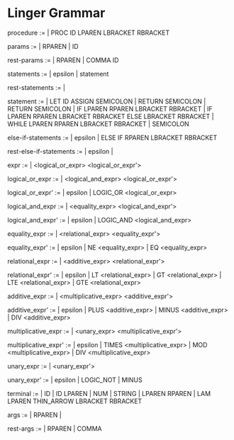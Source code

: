 # Linger Grammar

procedure :=
  | PROC ID LPAREN <params> LBRACKET <statements> RBRACKET

params :=
  | RPAREN
  | ID <rest-params>

rest-params :=
  | RPAREN
  | COMMA ID <rest-params>

statements :=
  | epsilon
  | statement <rest-statements>

rest-statements :=
  | <statement> <rest-statements>

statement :=
  | LET ID ASSIGN <expr> SEMICOLON
  | RETURN <expr> SEMICOLON
  | RETURN SEMICOLON
  | IF LPAREN <expr> RPAREN LBRACKET <statements> RBRACKET <else-if-statements>
  | IF LPAREN <expr> RPAREN LBRACKET <statements> RBRACKET <else-if-statements> ELSE LBRACKET <statements> RBRACKET
  | WHILE LPAREN <expr> RPAREN LBRACKET <statements> RBRACKET
  | <expr> SEMICOLON

else-if-statements :=
  | epsilon
  | ELSE IF <expr> RPAREN LBRACKET <statements> RBRACKET <rest-else-if-statements>

rest-else-if-statements :=
  | epsilon
  | <else-if-statement> <rest-else-if-statements>

expr :=
  | <logical_or_expr> <logical_or_expr'>

logical_or_expr :=
  | <logical_and_expr> <logical_or_expr'>

logical_or_expr' :=
  | epsilon
  | LOGIC_OR <logical_or_expr>

logical_and_expr :=
  | <equality_expr> <logical_and_expr'>

logical_and_expr' :=
  | epsilon
  | LOGIC_AND <logical_and_expr>

equality_expr :=
  | <relational_expr> <equality_expr'>

equality_expr' :=
  | epsilon
  | NE <equality_expr>
  | EQ <equality_expr>

relational_expr :=
  | <additive_expr> <relational_expr'>

relational_expr' :=
  | epsilon
  | LT <relational_expr>
  | GT <relational_expr>
  | LTE <relational_expr>
  | GTE <relational_expr>

additive_expr :=
  | <multiplicative_expr> <additive_expr'>

additive_expr' :=
  | epsilon
  | PLUS <additive_expr>
  | MINUS <additive_expr>
  | DIV <additive_expr>

multiplicative_expr :=
  | <unary_expr> <multiplicative_expr'>

multiplicative_expr' :=
  | epsilon
  | TIMES <multiplicative_expr>
  | MOD <multiplicative_expr>
  | DIV <multiplicative_expr>

unary_expr :=
  | <unary_expr'> <terminal>

unary_expr' :=
  | epsilon
  | LOGIC_NOT
  | MINUS

terminal :=
  | ID
  | ID LPAREN <args>
  | NUM
  | STRING
  | LPAREN <expr> RPAREN
  | LAM LPAREN <args> THIN_ARROW LBRACKET <statements> RBRACKET

args :=
  | RPAREN
  | <expr> <rest-args>

rest-args :=
  | RPAREN
  | COMMA <expr> <rest-args>
